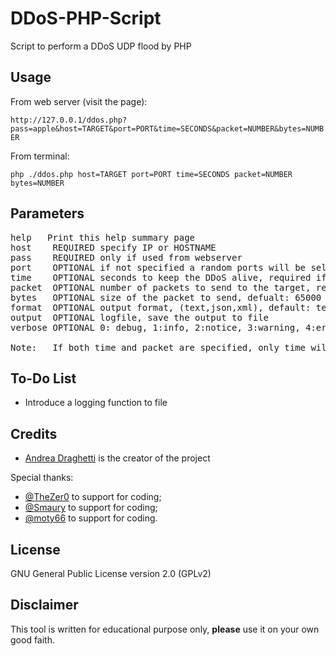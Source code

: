 # DDoS-PHP-Script

Script to perform a DDoS UDP flood by PHP

## Usage

From web server (visit the page):

`http://127.0.0.1/ddos.php?pass=apple&host=TARGET&port=PORT&time=SECONDS&packet=NUMBER&bytes=NUMBER`

From terminal:

`php ./ddos.php host=TARGET port=PORT time=SECONDS packet=NUMBER bytes=NUMBER`

## Parameters

<pre>help	Print this help summary page
host	REQUIRED specify IP or HOSTNAME
pass	REQUIRED only if used from webserver
port	OPTIONAL if not specified a random ports will be selected
time	OPTIONAL seconds to keep the DDoS alive, required if packet is not used
packet	OPTIONAL number of packets to send to the target, required if time is not used
bytes	OPTIONAL size of the packet to send, defualt: 65000
format	OPTIONAL output format, (text,json,xml), default: text
output	OPTIONAL logfile, save the output to file
verbose	OPTIONAL 0: debug, 1:info, 2:notice, 3:warning, 4:error, default: info

Note: 	If both time and packet are specified, only time will be used
</pre>

## To-Do List
- Introduce a logging function to file

## Credits

* [Andrea Draghetti](https://twitter.com/AndreaDraghetti) is the creator of the project

Special thanks:
* [@TheZer0](https://github.com/TheZ3ro) to support for coding;
* [@Smaury](https://github.com/smaury) to support for coding;
* [@moty66](https://github.com/moty66) to support for coding.

## License

GNU General Public License version 2.0 (GPLv2)


## Disclaimer

This tool is written for educational purpose only, **please** use it on your own good faith.
